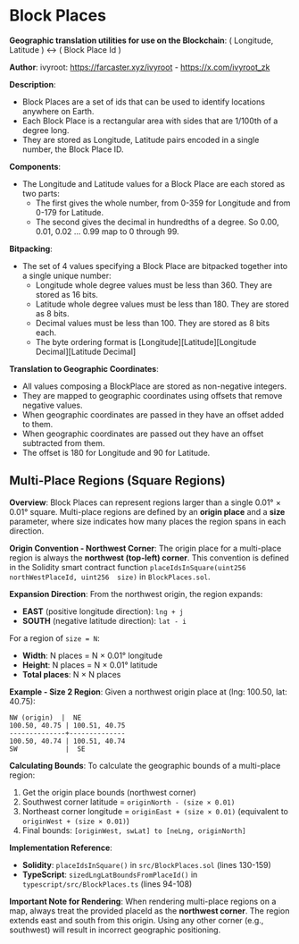 # Block Places

**Geographic translation utilities for use on the Blockchain**: ( Longitude, Latitude )  <-> ( Block Place Id )

**Author**: ivyroot: https://farcaster.xyz/ivyroot -  https://x.com/ivyroot_zk

**Description**:
- Block Places are a set of ids that can be used to identify locations anywhere on Earth.
- Each Block Place is a rectangular area with sides that are 1/100th of a degree long.
- They are stored as Longitude, Latitude pairs encoded in a single number, the Block Place ID.

**Components**:
- The Longitude and Latitude values for a Block Place are each stored as two parts:
  - The first gives the whole number, from 0-359 for Longitude and from 0-179 for Latitude.
  - The second gives the decimal in hundredths of a degree. So 0.00, 0.01, 0.02 ... 0.99 map to 0 through 99.

**Bitpacking**:
- The set of 4 values specifying a Block Place are bitpacked together into a single unique number:
  - Longitude whole degree values must be less than 360. They are stored as 16 bits.
  - Latitude whole degree values must be less than 180. They are stored as 8 bits.
  - Decimal values must be less than 100. They are stored as 8 bits each.
  - The byte ordering format is [Longitude][Latitude][Longitude Decimal][Latitude Decimal]

**Translation to Geographic Coordinates**:
- All values composing a BlockPlace are stored as non-negative integers.
- They are mapped to geographic coordinates using offsets that remove 
  negative values.
- When geographic coordinates are passed in they have an offset added 
  to them.
- When geographic coordinates are passed out they have an offset 
  subtracted from them.
- The offset is 180 for Longitude and 90 for Latitude.

## Multi-Place Regions (Square Regions)

**Overview**:
Block Places can represent regions larger than a single 0.01° × 0.01° 
square. Multi-place regions are defined by an **origin place** and a 
**size** parameter, where size indicates how many places the region 
spans in each direction.

**Origin Convention - Northwest Corner**:
The origin place for a multi-place region is always the **northwest 
(top-left) corner**. This convention is defined in the Solidity smart 
contract function `placeIdsInSquare(uint256 northWestPlaceId, uint256 
size)` in `BlockPlaces.sol`.

**Expansion Direction**:
From the northwest origin, the region expands:
- **EAST** (positive longitude direction): `lng + j`
- **SOUTH** (negative latitude direction): `lat - i`

For a region of `size = N`:
- **Width**: N places = N × 0.01° longitude
- **Height**: N places = N × 0.01° latitude
- **Total places**: N × N places

**Example - Size 2 Region**:
Given a northwest origin place at (lng: 100.50, lat: 40.75):
```
NW (origin)  |  NE
100.50, 40.75 | 100.51, 40.75
--------------+--------------
100.50, 40.74 | 100.51, 40.74
SW            |  SE
```

**Calculating Bounds**:
To calculate the geographic bounds of a multi-place region:

1. Get the origin place bounds (northwest corner)
2. Southwest corner latitude = `originNorth - (size × 0.01)`
3. Northeast corner longitude = `originEast + (size × 0.01)` 
   (equivalent to `originWest + (size × 0.01)`)
4. Final bounds: `[originWest, swLat] to [neLng, originNorth]`

**Implementation Reference**:
- **Solidity**: `placeIdsInSquare()` in `src/BlockPlaces.sol` 
  (lines 130-159)
- **TypeScript**: `sizedLngLatBoundsFromPlaceId()` in 
  `typescript/src/BlockPlaces.ts` (lines 94-108)

**Important Note for Rendering**:
When rendering multi-place regions on a map, always treat the provided 
placeId as the **northwest corner**. The region extends east and south 
from this origin. Using any other corner (e.g., southwest) will result 
in incorrect geographic positioning.